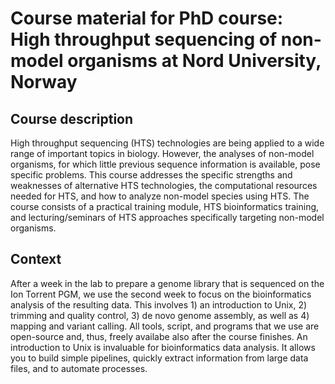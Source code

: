 # Course material for PhD course: High throughput sequencing of non-model organisms at Nord University, Norway

## Course description
High throughput sequencing (HTS) technologies are being applied to a wide range of important topics in biology. However, the analyses of non-model organisms, for which little previous sequence information is available, pose specific problems. This course addresses the specific strengths and weaknesses of alternative HTS technologies, the computational resources needed for HTS, and how to analyze non-model species using HTS. The course consists of a practical training module, HTS bioinformatics training, and lecturing/seminars of HTS approaches specifically targeting non-model organisms. 

## Context
After a week in the lab to prepare a genome library that is sequenced on the Ion Torrent PGM, we use the second week to focus on the bioinformatics analysis of the resulting data. This involves 1) an introduction to Unix, 2) trimming and quality control, 3) de novo genome assembly, as well as 4) mapping and variant calling.
All tools, script, and programs that we use are open-source and, thus, freely availabe also after the course finishes. An introduction to Unix is invaluable for bioinformatics data analysis. It allows you to build simple pipelines, quickly extract information from large data files, and to automate processes. 
